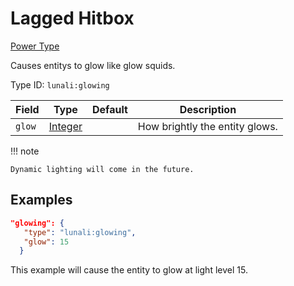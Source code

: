 # Lagged Hitbox

[Power Type](https://lunali-wiki.readthedocs.io/en/latest/types/power_types/)

Causes entitys to glow like glow squids.

Type ID: `lunali:glowing`

| Field  | Type                                                                          | Default | Description                    |
| ------ | ----------------------------------------------------------------------------- | ------- | ------------------------------ |
| `glow` | [Integer](https://origins.readthedocs.io/en/latest/types/data_types/integer/) |         | How brightly the entity glows. |

!!! note

    Dynamic lighting will come in the future.

## Examples

```JSON
"glowing": {
   "type": "lunali:glowing",
   "glow": 15
  }
```

This example will cause the entity to glow at light level 15.
